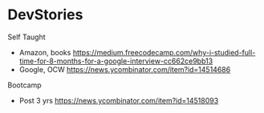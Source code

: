 # DevStories

Self Taught
- Amazon, books https://medium.freecodecamp.com/why-i-studied-full-time-for-8-months-for-a-google-interview-cc662ce9bb13
- Google, OCW https://news.ycombinator.com/item?id=14514686

Bootcamp
- Post 3 yrs https://news.ycombinator.com/item?id=14518093
